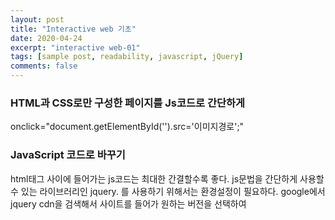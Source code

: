```yaml
---
layout: post
title: "Interactive web 기초"
date: 2020-04-24
excerpt: "interactive web-01"
tags: [sample post, readability, javascript, jQuery]
comments: false
---
```

### HTML과 CSS로만 구성한 페이지를 Js코드로 간단하게 
onclick="document.getElementById('').src='이미지경로';" 
### JavaScript 코드로 바꾸기

html태그 사이에 들어가는 js코드는 최대한 간결할수록 좋다.
js문법을 간단하게 사용할 수 있는 라이브러리인 jquery.
를 사용하기 위해서는 환경설정이 필요하다.
google에서 jquery cdn을 검색해서 사이트를 들어가 원하는 버전을 선택하여
<script>코드를 html태그 안 head부분에 붙여넣는다.

설치방법은 이처럼 cdn을 사용하는 방법, jquery코드를 직접 다운 받는 방법 두가지가 있다.
코드를 직접 다운받는 경우에는 프로젝트 안에 원하는 위치에 두고, <script>태그에 해당 코드(확장자는 .js)파일에 대한 경로를 적어준다. 


$('#사과') : id가 '사과'인 특정 요소를 선택하는 것. 이 표시가 있다면 jquery를 사용했다는 것을 알 수 있음.
attr : 해당 요소의 속성을 바꾸는 역할
css : 해당 요소의 css속성을 바꾸는 역할
### HTML 이벤트 요소
* 사용자가 요소 클릭
* 요소 위나 바깥으로 마우스가 올라오고 나감
* 페이지 로딩 끝
* 키보드 누름

위처럼 이벤트가 발생했을 때 특정 코드를 실행시키는 것을 '이벤트 핸들링'이라고 한다.
그리고 이러한 이벤트를 처리하는 함수를 '이벤트 핸들러' 라고 한다. 
이때 사용할 수 있는 것이 .on인데 
특정 jquery요소에 이벤트를 추가하는 것을 의미함.
